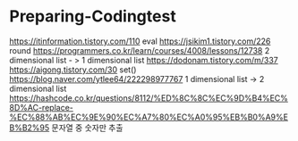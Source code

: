 # Preparing-Codingtest
https://itinformation.tistory.com/110 eval
https://jsikim1.tistory.com/226 round
https://programmers.co.kr/learn/courses/4008/lessons/12738 2 dimensional list - > 1 dimensional list
https://dodonam.tistory.com/m/337 
https://aigong.tistory.com/30 set()
https://blog.naver.com/ytlee64/222298977767 1 dimensional list -> 2 dimensional list
https://hashcode.co.kr/questions/8112/%ED%8C%8C%EC%9D%B4%EC%8D%AC-replace-%EC%88%AB%EC%9E%90%EC%A7%80%EC%A0%95%EB%B0%A9%EB%B2%95 문자열 중 숫자만 추출
